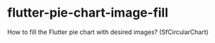 # flutter-pie-chart-image-fill
How to fill the Flutter pie chart with desired images? (SfCircularChart)
